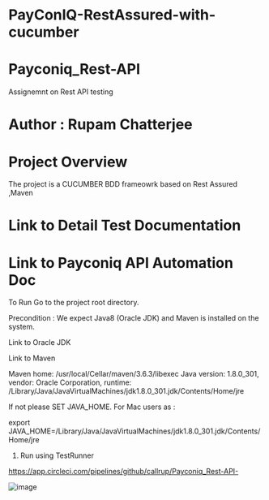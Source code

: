 # PayConIQ-RestAssured-with-cucumber

# Payconiq_Rest-API
Assignemnt on Rest API testing


# Author : Rupam Chatterjee
# Project Overview
The project is a CUCUMBER BDD frameowrk based on Rest Assured ,Maven 
# Link to Detail Test Documentation
# Link to Payconiq API Automation Doc

To Run
Go to the project root directory.

Precondition : We expect Java8 (Oracle JDK) and Maven is installed on the system.

Link to Oracle JDK

Link to Maven

Maven home: /usr/local/Cellar/maven/3.6.3/libexec
Java version: 1.8.0_301, vendor: Oracle Corporation, runtime: /Library/Java/JavaVirtualMachines/jdk1.8.0_301.jdk/Contents/Home/jre

If not please SET JAVA_HOME. For Mac users as :

 export JAVA_HOME=/Library/Java/JavaVirtualMachines/jdk1.8.0_301.jdk/Contents/Home/jre
 1. Run using TestRunner

https://app.circleci.com/pipelines/github/callrup/Payconiq_Rest-API-


![image](https://user-images.githubusercontent.com/35593071/143107832-bd36ad47-172d-4124-9987-2a69ba6e669c.png)


